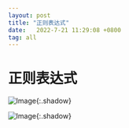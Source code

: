 ```yaml
---
layout: post
title: "正则表达式"
date:   2022-7-21 11:29:08 +0800
tag: all
---
```


# 正则表达式

![Image](https://xusenfeng.github.io/myimages/12.jpg){:.shadow}

![Image](https://xusenfeng.github.io/myimages/11.jpg){:.shadow}